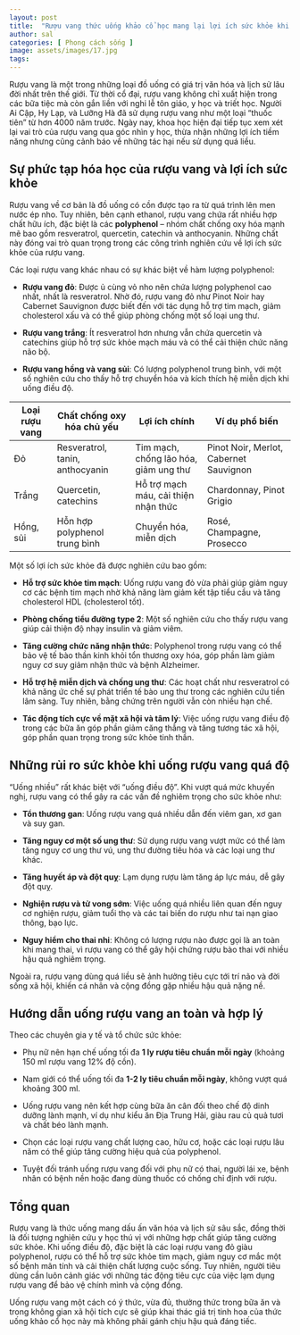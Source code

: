 ```yaml
---
layout: post
title:  "Rượu vang thức uống khảo cổ học mang lại lợi ích sức khỏe khi uống điều độ và nguy cơ khi lạm dụng"
author: sal
categories: [ Phong cách sống ]
image: assets/images/17.jpg
tags:
---
```

Rượu vang là một trong những loại đồ uống có giá trị văn hóa và lịch sử lâu đời nhất trên thế giới. Từ thời cổ đại, rượu vang không chỉ xuất hiện trong các bữa tiệc mà còn gắn liền với nghi lễ tôn giáo, y học và triết học. Người Ai Cập, Hy Lạp, và Lưỡng Hà đã sử dụng rượu vang như một loại “thuốc tiên” từ hơn 4000 năm trước. Ngày nay, khoa học hiện đại tiếp tục xem xét lại vai trò của rượu vang qua góc nhìn y học, thừa nhận những lợi ích tiềm năng nhưng cũng cảnh báo về những tác hại nếu sử dụng quá liều.

## Sự phức tạp hóa học của rượu vang và lợi ích sức khỏe

Rượu vang về cơ bản là đồ uống có cồn được tạo ra từ quá trình lên men nước ép nho. Tuy nhiên, bên cạnh ethanol, rượu vang chứa rất nhiều hợp chất hữu ích, đặc biệt là các **polyphenol** – nhóm chất chống oxy hóa mạnh mẽ bao gồm resveratrol, quercetin, catechin và anthocyanin. Những chất này đóng vai trò quan trọng trong các công trình nghiên cứu về lợi ích sức khỏe của rượu vang.

Các loại rượu vang khác nhau có sự khác biệt về hàm lượng polyphenol:

- **Rượu vang đỏ**: Được ủ cùng vỏ nho nên chứa lượng polyphenol cao nhất, nhất là resveratrol. Nhờ đó, rượu vang đỏ như Pinot Noir hay Cabernet Sauvignon được biết đến với tác dụng hỗ trợ tim mạch, giảm cholesterol xấu và có thể giúp phòng chống một số loại ung thư.

- **Rượu vang trắng**: Ít resveratrol hơn nhưng vẫn chứa quercetin và catechins giúp hỗ trợ sức khỏe mạch máu và có thể cải thiện chức năng não bộ.

- **Rượu vang hồng và vang sủi**: Có lượng polyphenol trung bình, với một số nghiên cứu cho thấy hỗ trợ chuyển hóa và kích thích hệ miễn dịch khi uống điều độ.

| Loại rượu vang | Chất chống oxy hóa chủ yếu         | Lợi ích chính                         | Ví dụ phổ biến                         |
|----------------|------------------------------------|---------------------------------------|----------------------------------------|
| Đỏ             | Resveratrol, tanin, anthocyanin    | Tim mạch, chống lão hóa, giảm ung thư | Pinot Noir, Merlot, Cabernet Sauvignon |
| Trắng          | Quercetin, catechins               | Hỗ trợ mạch máu, cải thiện nhận thức  | Chardonnay, Pinot Grigio               |
| Hồng, sủi      | Hỗn hợp polyphenol trung bình      | Chuyển hóa, miễn dịch                 | Rosé, Champagne, Prosecco              |

Một số lợi ích sức khỏe đã được nghiên cứu bao gồm:

- **Hỗ trợ sức khỏe tim mạch**: Uống rượu vang đỏ vừa phải giúp giảm nguy cơ các bệnh tim mạch nhờ khả năng làm giảm kết tập tiểu cầu và tăng cholesterol HDL (cholesterol tốt).

- **Phòng chống tiểu đường type 2**: Một số nghiên cứu cho thấy rượu vang giúp cải thiện độ nhạy insulin và giảm viêm.

- **Tăng cường chức năng nhận thức**: Polyphenol trong rượu vang có thể bảo vệ tế bào thần kinh khỏi tổn thương oxy hóa, góp phần làm giảm nguy cơ suy giảm nhận thức và bệnh Alzheimer.

- **Hỗ trợ hệ miễn dịch và chống ung thư**: Các hoạt chất như resveratrol có khả năng ức chế sự phát triển tế bào ung thư trong các nghiên cứu tiền lâm sàng. Tuy nhiên, bằng chứng trên người vẫn còn nhiều hạn chế.

- **Tác động tích cực về mặt xã hội và tâm lý**: Việc uống rượu vang điều độ trong các bữa ăn góp phần giảm căng thẳng và tăng tương tác xã hội, góp phần quan trọng trong sức khỏe tinh thần.

## Những rủi ro sức khỏe khi uống rượu vang quá độ

“Uống nhiều” rất khác biệt với “uống điều độ”. Khi vượt quá mức khuyến nghị, rượu vang có thể gây ra các vấn đề nghiêm trọng cho sức khỏe như:

- **Tổn thương gan**: Uống rượu vang quá nhiều dẫn đến viêm gan, xơ gan và suy gan.

- **Tăng nguy cơ một số ung thư**: Sử dụng rượu vang vượt mức có thể làm tăng nguy cơ ung thư vú, ung thư đường tiêu hóa và các loại ung thư khác.

- **Tăng huyết áp và đột quỵ**: Lạm dụng rượu làm tăng áp lực máu, dễ gây đột quỵ.

- **Nghiện rượu và tử vong sớm**: Việc uống quá nhiều liên quan đến nguy cơ nghiện rượu, giảm tuổi thọ và các tai biến do rượu như tai nạn giao thông, bạo lực.

- **Nguy hiểm cho thai nhi**: Không có lượng rượu nào được gọi là an toàn khi mang thai, vì rượu vang có thể gây hội chứng rượu bào thai với nhiều hậu quả nghiêm trọng.

Ngoài ra, rượu vang dùng quá liều sẽ ảnh hưởng tiêu cực tới trí não và đời sống xã hội, khiến cá nhân và cộng đồng gặp nhiều hậu quả nặng nề.

## Hướng dẫn uống rượu vang an toàn và hợp lý

Theo các chuyên gia y tế và tổ chức sức khỏe:

- Phụ nữ nên hạn chế uống tối đa **1 ly rượu tiêu chuẩn mỗi ngày** (khoảng 150 ml rượu vang 12% độ cồn).

- Nam giới có thể uống tối đa **1-2 ly tiêu chuẩn mỗi ngày**, không vượt quá khoảng 300 ml.

- Uống rượu vang nên kết hợp cùng bữa ăn cân đối theo chế độ dinh dưỡng lành mạnh, ví dụ như kiểu ăn Địa Trung Hải, giàu rau củ quả tươi và chất béo lành mạnh.

- Chọn các loại rượu vang chất lượng cao, hữu cơ, hoặc các loại rượu lâu năm có thể giúp tăng cường hiệu quả của polyphenol.

- Tuyệt đối tránh uống rượu vang đối với phụ nữ có thai, người lái xe, bệnh nhân có bệnh nền hoặc đang dùng thuốc có chống chỉ định với rượu.

## Tổng quan

Rượu vang là thức uống mang dấu ấn văn hóa và lịch sử sâu sắc, đồng thời là đối tượng nghiên cứu y học thú vị với những hợp chất giúp tăng cường sức khỏe. Khi uống điều độ, đặc biệt là các loại rượu vang đỏ giàu polyphenol, rượu có thể hỗ trợ sức khỏe tim mạch, giảm nguy cơ mắc một số bệnh mãn tính và cải thiện chất lượng cuộc sống. Tuy nhiên, người tiêu dùng cần luôn cảnh giác với những tác động tiêu cực của việc lạm dụng rượu vang để bảo vệ chính mình và cộng đồng.

Uống rượu vang một cách có ý thức, vừa đủ, thưởng thức trong bữa ăn và trong không gian xã hội tích cực sẽ giúp khai thác giá trị tinh hoa của thức uống khảo cổ học này mà không phải gánh chịu hậu quả đáng tiếc.
